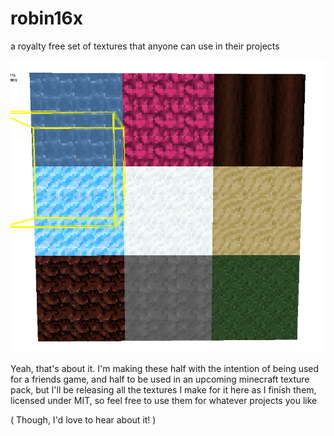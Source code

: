 # robin16x

a royalty free set of textures that anyone can use in their projects

![prev.png](prev.png)

Yeah, that's about it. I'm making these half with the intention of being used for a friends game, and half to be used in an upcoming minecraft texture pack, but I'll be releasing all the textures I make for it here as I finish them, licensed under MIT, so feel free to use them for whatever projects you like

( Though, I'd love to hear about it! )